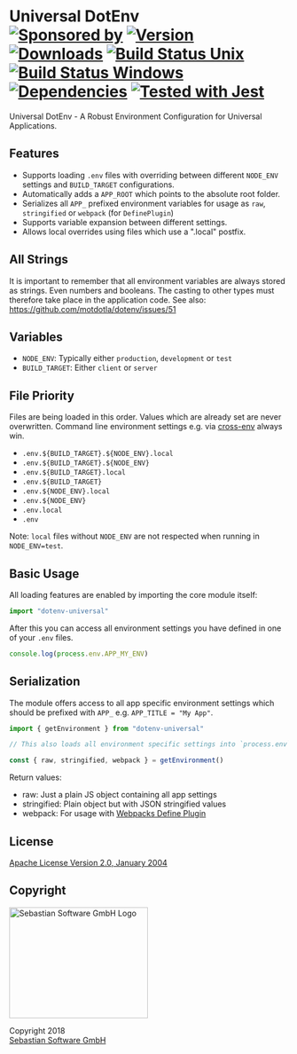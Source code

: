 # Universal DotEnv<br/>[![Sponsored by][sponsor-img]][sponsor] [![Version][npm-version-img]][npm] [![Downloads][npm-downloads-img]][npm] [![Build Status Unix][travis-img]][travis] [![Build Status Windows][appveyor-img]][appveyor] [![Dependencies][deps-img]][deps] [![Tested with Jest][jest-img]][jest]

[sponsor-img]: https://img.shields.io/badge/Sponsored%20by-Sebastian%20Software-692446.svg
[sponsor]: https://www.sebastian-software.de
[deps]: https://david-dm.org/sebastian-software/universal-dotenv
[deps-img]: https://david-dm.org/sebastian-software/universal-dotenv.svg
[npm]: https://www.npmjs.com/package/universal-dotenv
[npm-downloads-img]: https://img.shields.io/npm/dm/universal-dotenv.svg
[npm-version-img]: https://img.shields.io/npm/v/universal-dotenv.svg
[travis-img]: https://img.shields.io/travis/sebastian-software/universal-dotenv/master.svg?branch=master&label=unix%20build
[appveyor-img]: https://img.shields.io/appveyor/ci/swernerx/universal-dotenv/master.svg?label=windows%20build
[travis]: https://travis-ci.org/sebastian-software/universal-dotenv
[appveyor]: https://ci.appveyor.com/project/swernerx/universal-dotenv/branch/master
[jest-img]: https://facebook.github.io/jest/img/jest-badge.svg
[jest]: https://github.com/facebook/jest

Universal DotEnv - A Robust Environment Configuration for Universal Applications.


## Features

- Supports loading `.env` files with overriding between different `NODE_ENV` settings and `BUILD_TARGET` configurations.
- Automatically adds a `APP_ROOT` which points to the absolute root folder.
- Serializes all `APP_` prefixed environment variables for usage as `raw`, `stringified` or `webpack` (for `DefinePlugin`)
- Supports variable expansion between different settings.
- Allows local overrides using files which use a ".local" postfix.


## All Strings

It is important to remember that all environment variables are always stored as strings. Even numbers and booleans. The casting to other types must therefore take place in the application code. See also: https://github.com/motdotla/dotenv/issues/51


## Variables

- `NODE_ENV`: Typically either `production`, `development` or `test`
- `BUILD_TARGET`: Either `client` or `server`


## File Priority

Files are being loaded in this order. Values which are already set are never overwritten. Command line environment settings e.g. via [cross-env](https://www.npmjs.com/package/cross-env) always win.

- `.env.${BUILD_TARGET}.${NODE_ENV}.local`
- `.env.${BUILD_TARGET}.${NODE_ENV}`
- `.env.${BUILD_TARGET}.local`
- `.env.${BUILD_TARGET}`
- `.env.${NODE_ENV}.local`
- `.env.${NODE_ENV}`
- `.env.local`
- `.env`

Note: `local` files without `NODE_ENV` are not respected when running in `NODE_ENV=test`.


## Basic Usage

All loading features are enabled by importing the core module itself:

```js
import "dotenv-universal"
```

After this you can access all environment settings you have defined in one of your `.env` files.

```js
console.log(process.env.APP_MY_ENV)
```


## Serialization

The module offers access to all app specific environment settings which should be prefixed with `APP_` e.g. `APP_TITLE = "My App"`.

```js
import { getEnvironment } from "dotenv-universal"

// This also loads all environment specific settings into `process.env`

const { raw, stringified, webpack } = getEnvironment()
```

Return values:

- raw: Just a plain JS object containing all app settings
- stringified: Plain object but with JSON stringified values
- webpack: For usage with [Webpacks Define Plugin](https://webpack.js.org/plugins/define-plugin/)



## License

[Apache License Version 2.0, January 2004](license)

## Copyright

<img src="https://cdn.rawgit.com/sebastian-software/sebastian-software-brand/3d93746f/sebastiansoftware-en.svg" alt="Sebastian Software GmbH Logo" width="250" height="200"/>

Copyright 2018<br/>[Sebastian Software GmbH](http://www.sebastian-software.de)
